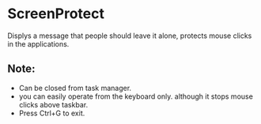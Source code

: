 # ScreenProtect
Displys a message that people should leave it alone, protects mouse clicks in the applications.
## Note:
* Can be closed from task manager.
* you can easily operate from the keyboard only. although it stops mouse clicks above taskbar.
* Press Ctrl+G to exit.
